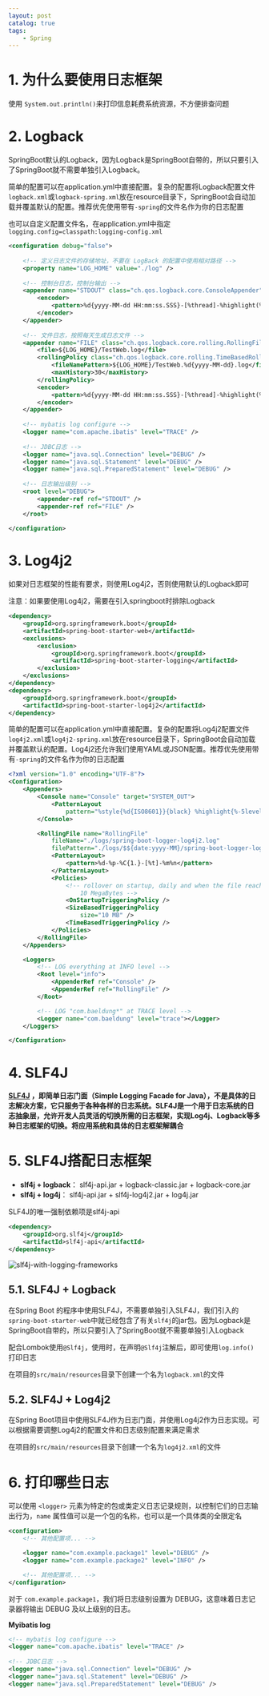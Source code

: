 ```yaml
---
layout: post   	
catalog: true 	
tags:
    - Spring
---
```




# 1. 为什么要使用日志框架

使用 `System.out.println()`来打印信息耗费系统资源，不方便排查问题

# 2. Logback

SpringBoot默认的Logback，因为Logback是SpringBoot自带的，所以只要引入了SpringBoot就不需要单独引入Logback。

简单的配置可以在application.yml中直接配置。复杂的配置将Logback配置文件`logback.xml`或`logback-spring.xml`放在resource目录下，SpringBoot会自动加载并覆盖默认的配置。推荐优先使用带有`-spring`的文件名作为你的日志配置

也可以自定义配置文件名，在application.yml中指定`logging.config=classpath:logging-config.xml`


```xml
<configuration debug="false">  
  
    <!-- 定义日志文件的存储地址，不要在 LogBack 的配置中使用相对路径 -->  
    <property name="LOG_HOME" value="./log" />  
  
    <!-- 控制台日志，控制台输出 -->  
    <appender name="STDOUT" class="ch.qos.logback.core.ConsoleAppender">  
        <encoder>  
            <pattern>%d{yyyy-MM-dd HH:mm:ss.SSS}-[%thread]-%highlight(%-5level) %cyan(%logger{50})-%msg%n</pattern>  
        </encoder>  
    </appender>  
  
    <!-- 文件日志，按照每天生成日志文件 -->  
    <appender name="FILE" class="ch.qos.logback.core.rolling.RollingFileAppender">  
        <file>${LOG_HOME}/TestWeb.log</file>  
        <rollingPolicy class="ch.qos.logback.core.rolling.TimeBasedRollingPolicy">  
            <fileNamePattern>${LOG_HOME}/TestWeb.%d{yyyy-MM-dd}.log</fileNamePattern>  
            <maxHistory>30</maxHistory>  
        </rollingPolicy>  
        <encoder>  
            <pattern>%d{yyyy-MM-dd HH:mm:ss.SSS}-[%thread]-%highlight(%-5level) %logger{50}-%msg%n</pattern>  
        </encoder>  
    </appender>  
  
    <!-- mybatis log configure -->  
    <logger name="com.apache.ibatis" level="TRACE" />  
  
    <!-- JDBC日志 -->  
    <logger name="java.sql.Connection" level="DEBUG" />  
    <logger name="java.sql.Statement" level="DEBUG" />  
    <logger name="java.sql.PreparedStatement" level="DEBUG" />  
  
    <!-- 日志输出级别 -->  
    <root level="DEBUG">  
        <appender-ref ref="STDOUT" />  
        <appender-ref ref="FILE" />  
    </root>  
  
</configuration>
```

# 3. Log4j2

如果对日志框架的性能有要求，则使用Log4j2，否则使用默认的Logback即可

注意：如果要使用Log4j2，需要在引入springboot时排除Logback

```xml
<dependency>
    <groupId>org.springframework.boot</groupId>
    <artifactId>spring-boot-starter-web</artifactId>
    <exclusions>
        <exclusion>
            <groupId>org.springframework.boot</groupId>
            <artifactId>spring-boot-starter-logging</artifactId>
        </exclusion>
    </exclusions>
</dependency>
<dependency>
    <groupId>org.springframework.boot</groupId>
    <artifactId>spring-boot-starter-log4j2</artifactId>
</dependency>
```

简单的配置可以在application.yml中直接配置。复杂的配置将Log4j2配置文件`log4j2.xml`或`log4j2-spring.xml`放在resource目录下，SpringBoot会自动加载并覆盖默认的配置。Log4j2还允许我们使用YAML或JSON配置。推荐优先使用带有`-spring`的文件名作为你的日志配置

```xml
<?xml version="1.0" encoding="UTF-8"?>
<Configuration>
    <Appenders>
        <Console name="Console" target="SYSTEM_OUT">
            <PatternLayout
                pattern="%style{%d{ISO8601}}{black} %highlight{%-5level }[%style{%t}{bright,blue}] %style{%C{1.}}{bright,yellow}: %msg%n%throwable" />
        </Console>

        <RollingFile name="RollingFile"
            fileName="./logs/spring-boot-logger-log4j2.log"
            filePattern="./logs/$${date:yyyy-MM}/spring-boot-logger-log4j2-%d{-dd-MMMM-yyyy}-%i.log.gz">
            <PatternLayout>
                <pattern>%d-%p-%C{1.}-[%t]-%m%n</pattern>
            </PatternLayout>
            <Policies>
                <!-- rollover on startup, daily and when the file reaches 
                    10 MegaBytes -->
                <OnStartupTriggeringPolicy />
                <SizeBasedTriggeringPolicy
                    size="10 MB" />
                <TimeBasedTriggeringPolicy />
            </Policies>
        </RollingFile>
    </Appenders>

    <Loggers>
        <!-- LOG everything at INFO level -->
        <Root level="info">
            <AppenderRef ref="Console" />
            <AppenderRef ref="RollingFile" />
        </Root>

        <!-- LOG "com.baeldung*" at TRACE level -->
        <Logger name="com.baeldung" level="trace"></Logger>
    </Loggers>

</Configuration>
```

# 4. SLF4J

**[SLF4J](http://www.slf4j.org/)  ，即简单日志门面（Simple Logging Facade for Java），不是具体的日志解决方案，它只服务于各种各样的日志系统。SLF4J是一个用于日志系统的日志抽象层，允许开发人员灵活的切换所需的日志框架，实现Log4j、Logback等多种日志框架的切换。将应用系统和具体的日志框架解耦合**

# 5. SLF4J搭配日志框架

- **slf4j + logback**： slf4j-api.jar + logback-classic.jar + logback-core.jar
- **slf4j + log4j**： slf4j-api.jar + slf4j-log4j2.jar + log4j.jar

SLF4J的唯一强制依赖项是slf4j-api

```xml
<dependency>
	<groupId>org.slf4j</groupId>
	<artifactId>slf4j-api</artifactId>
</dependency>
```

![slf4j-with-logging-frameworks](F:\笔记\博客\文章图片\slf4j-with-logging-frameworks.png)

## 5.1. SLF4J + Logback

在Spring Boot 的程序中使用SLF4J，不需要单独引入SLF4J，我们引入的`spring-boot-starter-web`中就已经包含了有关`slf4j`的jar包。因为Logback是SpringBoot自带的，所以只要引入了SpringBoot就不需要单独引入Logback

配合Lombok使用`@Slf4j`，使用时，在声明`@Slf4j`注解后，即可使用`log.info()`打印日志

在项目的`src/main/resources`目录下创建一个名为`logback.xml`的文件

## 5.2. SLF4J + Log4j2

在Spring Boot项目中使用SLF4J作为日志门面，并使用Log4j2作为日志实现。可以根据需要调整Log4j2的配置文件和日志级别配置来满足需求

在项目的`src/main/resources`目录下创建一个名为`log4j2.xml`的文件

# 6. 打印哪些日志

可以使用 `<logger>` 元素为特定的包或类定义日志记录规则，以控制它们的日志输出行为，`name` 属性值可以是一个包的名称，也可以是一个具体类的全限定名

```xml
<configuration>
    <!-- 其他配置项... -->

    <logger name="com.example.package1" level="DEBUG" />
    <logger name="com.example.package2" level="INFO" />

    <!-- 其他配置项... -->
</configuration>
```

对于 `com.example.package1`，我们将日志级别设置为 DEBUG，这意味着日志记录器将输出 DEBUG 及以上级别的日志。

**Myibatis log**

```xml
<!-- mybatis log configure -->  
<logger name="com.apache.ibatis" level="TRACE" />  
  
<!-- JDBC日志 -->  
<logger name="java.sql.Connection" level="DEBUG" />  
<logger name="java.sql.Statement" level="DEBUG" />  
<logger name="java.sql.PreparedStatement" level="DEBUG" />
```